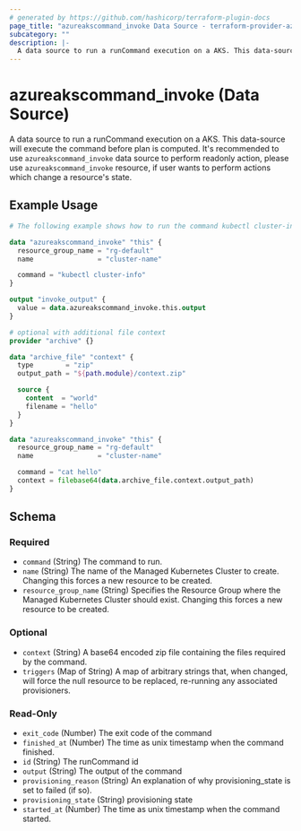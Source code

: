 ```yaml
---
# generated by https://github.com/hashicorp/terraform-plugin-docs
page_title: "azureakscommand_invoke Data Source - terraform-provider-azureakscommand"
subcategory: ""
description: |-
  A data source to run a runCommand execution on a AKS. This data-source will execute the command before plan is computed. It's recommended to use azureakscommand_invoke data source to perform readonly action, please use azureakscommand_invoke resource, if user wants to perform actions which change a resource's state.
---
```


# azureakscommand_invoke (Data Source)

A data source to run a runCommand execution on a AKS. This data-source will execute the command before plan is computed. It's recommended to use `azureakscommand_invoke` data source to perform readonly action, please use `azureakscommand_invoke` resource, if user wants to perform actions which change a resource's state.

## Example Usage

```terraform
# The following example shows how to run the command kubectl cluster-info inside a AKS cluster

data "azureakscommand_invoke" "this" {
  resource_group_name = "rg-default"
  name                = "cluster-name"

  command = "kubectl cluster-info"
}

output "invoke_output" {
  value = data.azureakscommand_invoke.this.output
}

# optional with additional file context
provider "archive" {}

data "archive_file" "context" {
  type        = "zip"
  output_path = "${path.module}/context.zip"

  source {
    content  = "world"
    filename = "hello"
  }
}

data "azureakscommand_invoke" "this" {
  resource_group_name = "rg-default"
  name                = "cluster-name"

  command = "cat hello"
  context = filebase64(data.archive_file.context.output_path)
}
```

<!-- schema generated by tfplugindocs -->
## Schema

### Required

- `command` (String) The command to run.
- `name` (String) The name of the Managed Kubernetes Cluster to create. Changing this forces a new resource to be created.
- `resource_group_name` (String) Specifies the Resource Group where the Managed Kubernetes Cluster should exist. Changing this forces a new resource to be created.

### Optional

- `context` (String) A base64 encoded zip file containing the files required by the command.
- `triggers` (Map of String) A map of arbitrary strings that, when changed, will force the null resource to be replaced, re-running any associated provisioners.

### Read-Only

- `exit_code` (Number) The exit code of the command
- `finished_at` (Number) The time as unix timestamp when the command finished.
- `id` (String) The runCommand id
- `output` (String) The output of the command
- `provisioning_reason` (String) An explanation of why provisioning_state is set to failed (if so).
- `provisioning_state` (String) provisioning state
- `started_at` (Number) The time as unix timestamp when the command started.
